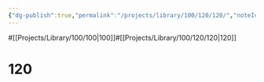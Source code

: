 ```yaml
---
{"dg-publish":true,"permalink":"/projects/library/100/120/120/","noteIcon":"0","created":"2024-01-24T15:24:09.124+09:00","updated":"2024-02-05T12:40:32.143+09:00"}
---
```


#[[Projects/Library/100/100\|100]]#[[Projects/Library/100/120/120\|120]]

# 120

